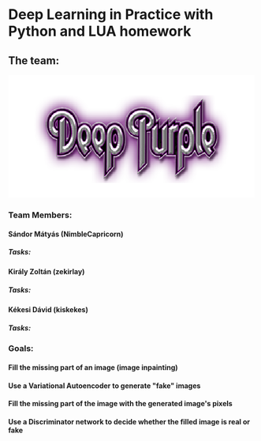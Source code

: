 # Deep Learning in Practice with Python and LUA homework

## The team:

![Logo](https://github.com/kekesidavid/DeepPurple/blob/master/DeepPurple.png)

### Team Members:

#### Sándor Mátyás (NimbleCapricorn)
##### Tasks:


#### Király Zoltán (zekirlay)
##### Tasks:


#### Kékesi Dávid (kiskekes)
##### Tasks:

### Goals:

#### Fill the missing part of an image (image inpainting)

#### Use a Variational Autoencoder to generate "fake" images

#### Fill the missing part of the image with the generated image's pixels

#### Use a Discriminator network to decide whether the filled image is real or fake